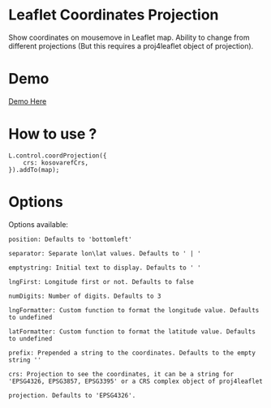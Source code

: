 # Leaflet Coordinates Projection

Show coordinates on mousemove in Leaflet map. Ability to change from different projections (But this requires a proj4leaflet object of projection).


# Demo
<a href="http://edihasaj.github.io/leaflet-coord-projection/">Demo Here</a>


# How to use ?
```
L.control.coordProjection({
    crs: kosovarefCrs,
}).addTo(map);
```

# Options


Options available:

    position: Defaults to 'bottomleft'

    separator: Separate lon\lat values. Defaults to ' | '

    emptystring: Initial text to display. Defaults to ' '

    lngFirst: Longitude first or not. Defaults to false

    numDigits: Number of digits. Defaults to 3

    lngFormatter: Custom function to format the longitude value. Defaults to undefined

    latFormatter: Custom function to format the latitude value. Defaults to undefined

    prefix: Prepended a string to the coordinates. Defaults to the empty string ''

    crs: Projection to see the coordinates, it can be a string for 'EPSG4326, EPSG3857, EPSG3395' or a CRS complex object of proj4leaflet

    projection. Defaults to 'EPSG4326'.
